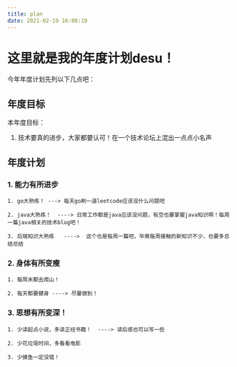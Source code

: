 ```yaml
---
title: plan
date: 2021-02-19 16:08:19
---
```


# 这里就是我的年度计划desu！

今年年度计划先列以下几点吧：

## 年度目标

本年度目标：

1. 技术要真的进步，大家都要认可！在一个技术论坛上混出一点点小名声

## 年度计划

### 1. 能力有所进步

    1. go大熟练！ ---> 每天go刷一道leetcode应该没什么问题吧

    2. java大熟练！  ----> 日常工作都是java应该没问题，有空也要掌握java知识啊！每周一篇java相关的技术blog吧！

    3. 后端知识大熟练   ---->  这个也是每周一篇吧，毕竟每周接触的新知识不少，也要多总结总结

### 2. 身体有所变瘦

    1. 每周末都去爬山！

    2. 每天都要健身 ----> 尽量做到！

### 3. 思想有所变深！

    1. 少读起点小说，多读正经书籍！  ----> 读后感也可以写一些

    2. 少花垃圾时间，多看看电影

    3. 少摸鱼一定没错！



